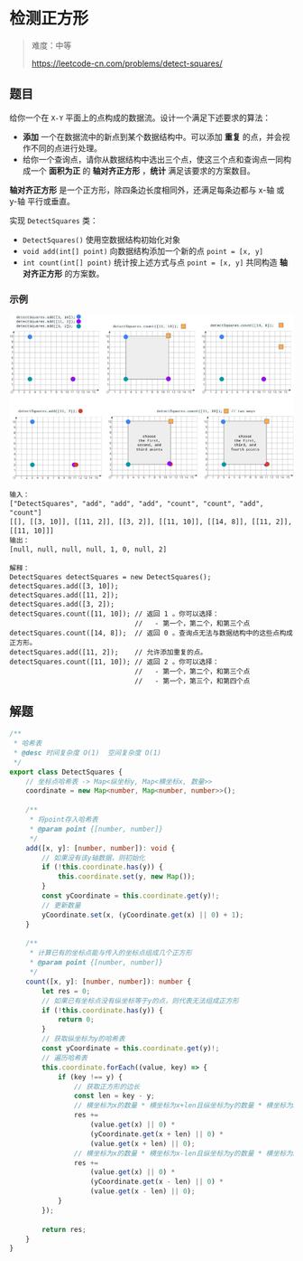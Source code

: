# 检测正方形

> 难度：中等
>
> https://leetcode-cn.com/problems/detect-squares/

## 题目

给你一个在 `X-Y` 平面上的点构成的数据流。设计一个满足下述要求的算法：

- **添加** 一个在数据流中的新点到某个数据结构中。可以添加 **重复** 的点，并会视作不同的点进行处理。
- 给你一个查询点，请你从数据结构中选出三个点，使这三个点和查询点一同构成一个 **面积为正** 的 **轴对齐正方形** ，**统计** 满足该要求的方案数目。

**轴对齐正方形** 是一个正方形，除四条边长度相同外，还满足每条边都与 x-轴 或 y-轴 平行或垂直。

实现 `DetectSquares` 类：

- `DetectSquares()` 使用空数据结构初始化对象
- `void add(int[] point)` 向数据结构添加一个新的点 `point = [x, y]`
- `int count(int[] point)` 统计按上述方式与点 `point = [x, y]` 共同构造 **轴对齐正方形** 的方案数。

### 示例

![](../../assets/images/problemset/detect-squares.png)

```
输入：
["DetectSquares", "add", "add", "add", "count", "count", "add", "count"]
[[], [[3, 10]], [[11, 2]], [[3, 2]], [[11, 10]], [[14, 8]], [[11, 2]], [[11, 10]]]
输出：
[null, null, null, null, 1, 0, null, 2]

解释：
DetectSquares detectSquares = new DetectSquares();
detectSquares.add([3, 10]);
detectSquares.add([11, 2]);
detectSquares.add([3, 2]);
detectSquares.count([11, 10]); // 返回 1 。你可以选择：
                               //   - 第一个，第二个，和第三个点
detectSquares.count([14, 8]);  // 返回 0 。查询点无法与数据结构中的这些点构成正方形。
detectSquares.add([11, 2]);    // 允许添加重复的点。
detectSquares.count([11, 10]); // 返回 2 。你可以选择：
                               //   - 第一个，第二个，和第三个点
                               //   - 第一个，第三个，和第四个点
```

## 解题

```typescript
/**
 * 哈希表
 * @desc 时间复杂度 O(1)  空间复杂度 O(1)
 */
export class DetectSquares {
    // 坐标点哈希表 -> Map<纵坐标y, Map<横坐标x, 数量>>
    coordinate = new Map<number, Map<number, number>>();

    /**
     * 将point存入哈希表
     * @param point {[number, number]}
     */
    add([x, y]: [number, number]): void {
        // 如果没有该y轴数据，则初始化
        if (!this.coordinate.has(y)) {
            this.coordinate.set(y, new Map());
        }
        const yCoordinate = this.coordinate.get(y)!;
        // 更新数量
        yCoordinate.set(x, (yCoordinate.get(x) || 0) + 1);
    }

    /**
     * 计算已有的坐标点能与传入的坐标点组成几个正方形
     * @param point {[number, number]}
     */
    count([x, y]: [number, number]): number {
        let res = 0;
        // 如果已有坐标点没有纵坐标等于y的点，则代表无法组成正方形
        if (!this.coordinate.has(y)) {
            return 0;
        }
        // 获取纵坐标为y的哈希表
        const yCoordinate = this.coordinate.get(y)!;
        // 遍历哈希表
        this.coordinate.forEach((value, key) => {
            if (key !== y) {
                // 获取正方形的边长
                const len = key - y;
                // 横坐标为x的数量 * 横坐标为x+len且纵坐标为y的数量 * 横坐标为x+len的数量
                res +=
                    (value.get(x) || 0) *
                    (yCoordinate.get(x + len) || 0) *
                    (value.get(x + len) || 0);
                // 横坐标为x的数量 * 横坐标为x-len且纵坐标为y的数量 * 横坐标为x-len的数量
                res +=
                    (value.get(x) || 0) *
                    (yCoordinate.get(x - len) || 0) *
                    (value.get(x - len) || 0);
            }
        });

        return res;
    }
}
```